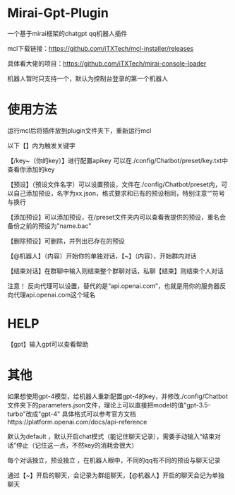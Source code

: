 # Mirai-Gpt-Plugin
一个基于mirai框架的chatgpt qq机器人插件

mcl下载链接：https://github.com/iTXTech/mcl-installer/releases

具体看大佬的项目：https://github.com/iTXTech/mirai-console-loader

机器人暂时只支持一个，默认为控制台登录的第一个机器人


# 使用方法

运行mcl后将插件放到plugin文件夹下，重新运行mcl

以下【】内为触发关键字

【/key~（你的key）】进行配置apikey 可以在./config/Chatbot/preset/key.txt中查看你添加的key

【预设】（预设文件名字）可以设置预设，文件在./config/Chatbot/preset内，可以自己添加预设，名字为xx.json，格式要求和已有的预设相同，特别注意“”符号与换行

【添加预设】可以添加预设，在/preset文件夹内可以查看我提供的预设，重名会备份之前的预设为"name.bac"

【删除预设】可删除，并列出已存在的预设

【@机器人】（内容）开始你的单独对话，【~】（内容），开始群内对话

【结束对话】在群聊中输入则结束整个群聊对话，私聊【结束】则结束个人对话

注意！ 反向代理可以设置，替代的是“api.openai.com”，也就是用你的服务器反向代理api.openai.com这个域名

# HELP
【gpt】输入gpt可以查看帮助

# 其他
如果想使用gpt-4模型，给机器人重新配置gpt-4的key，并修改./config/Chatbot文件夹下的parameters.json文件，理论上可以直接把model的值"gpt-3.5-turbo"改成"gpt-4"
具体格式可以参考官方文档https://platform.openai.com/docs/api-reference

默认为default ，默认开启chat模式（能记住聊天记录），需要手动输入“结束对话”停止（记住这一点，不然key的消耗会很大）

每个对话独立，预设独立 ，在机器人眼中，不同的qq有不同的预设与聊天记录

通过【~】开启的聊天，会记录为群组聊天，【@机器人】开启的聊天会记为单独聊天

